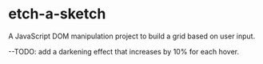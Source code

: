 # etch-a-sketch
A JavaScript DOM manipulation project to build a grid based on user input.

--TODO: add a darkening effect that increases by 10% for each hover.